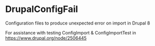 # DrupalConfigFail
Configuration files to produce unexpected error on import in Drupal 8

For assistance with testing ConfigImport & ConfigImportTest in https://www.drupal.org/node/2506445
